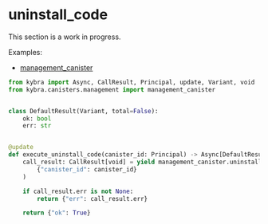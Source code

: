 # uninstall_code

This section is a work in progress.

Examples:

-   [management_canister](https://github.com/demergent-labs/kybra/tree/main/examples/management_canister)

```python
from kybra import Async, CallResult, Principal, update, Variant, void
from kybra.canisters.management import management_canister


class DefaultResult(Variant, total=False):
    ok: bool
    err: str


@update
def execute_uninstall_code(canister_id: Principal) -> Async[DefaultResult]:
    call_result: CallResult[void] = yield management_canister.uninstall_code(
        {"canister_id": canister_id}
    )

    if call_result.err is not None:
        return {"err": call_result.err}

    return {"ok": True}
```

